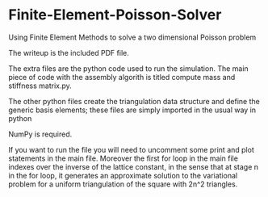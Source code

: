 # Finite-Element-Poisson-Solver
Using Finite Element Methods to solve a two dimensional Poisson problem

The writeup is the included PDF file. 

The extra files are the python code used
 to run the simulation. The main piece of code with the assembly algorith is 
titled compute mass and stiffness matrix.py. 


The other python files create the triangulation data structure and define the 
generic basis elements; these files are simply imported in the usual way in
 python

NumPy is required.

If you want to run the file you will need to uncomment some print and plot
 statements in the main file. 
Moreover the first for loop in the main file 
indexes over the inverse of the lattice constant, in the sense that at stage n
in the for loop, 
it generates an approximate solution to the variational 
problem for a uniform triangulation of the square with 2n^2 triangles.
